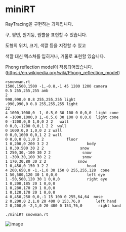 # miniRT

RayTracing을 구현하는 과제입니다.

구, 평면, 원기둥, 원뿔을 표현할 수 있습니다.

도형의 위치, 크기, 색깔 등을 지정할 수 있고

색깔 대신 텍스쳐를 입히거나, 거울로 표현할 있습니다.

Phong reflection model이 적용되어있습니다. (https://en.wikipedia.org/wiki/Phong_reflection_model)


```
>snowman.rt
1500,1500,1500 -1,-0.8,-1 45 1200 1200 camera
0.5 255,255,255 amb
2
990,990,0 0.8 255,255,255 light
-990,990,0 0.8 255,255,255 light
22
4 1000,1000,0 -1,-0.5,0 30 100 0 0,0,0  light cone
4 -1000,1000,0 1,-0.5,0 30 100 0 0,0,0  light cone
0 -1200,0,0 1,0,0 2 2   wall
0 0,0,-1200 0,0,1 2 2  wall
0 1600,0,0 1,0,0 2 2 wall
0 0,0,1600 0,0,1 2 2 wall
0 0,0,0 0,1,0 2 2          floor
1 0,200,0 200 3 2 2                 body
1 0,30,500 30 2 2                snow 
1 250,30,-100 30 2 2              snow
1 -300,30,100 30 2 2              snow
1 170,30,80 30 2 2              snow
1 0,450,0 150 3 2 2                 head
4 200,650,0 -1,-1,0 30 150 0 255,255,128  cone
1 50,500,120 30 1 0,0,0  			left eye
1 -50,500,120 30 1 0,0,0            right eye
1 0,200,185 20 1 0,0,0              
1 0,280,170 20 1 0,0,0
1 0,120,170 20 1 0,0,0
4 0,450,250 0,0,-1 15 100 0 255,64,64  nose 
2 0,200,0 2,1,0 20 400 0 153,76,0       left hand
2 0,200,0 -2,1,0 20 400 0 153,76,0       right hand
```

```
./miniRT snowman.rt
```

![image](https://user-images.githubusercontent.com/79699284/224960523-cdea0ea4-2f71-4ba0-85aa-55a5ef31bdfc.png)
